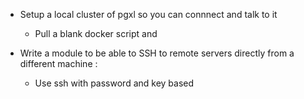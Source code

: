 

- Setup a local cluster of pgxl so you can connnect and talk to it
	- Pull a blank docker script and 

	
	


- Write a module to be able to SSH to remote servers directly from a different machine : 
	- Use ssh with password and key based